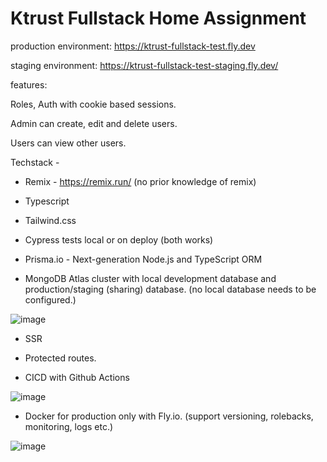 # Ktrust Fullstack Home Assignment


production environment:
https://ktrust-fullstack-test.fly.dev

staging environment:
https://ktrust-fullstack-test-staging.fly.dev/

features:

Roles, Auth with cookie based sessions.

Admin can create, edit and delete users.

Users can view other users.

Techstack - 

- Remix - https://remix.run/ (no prior knowledge of remix)

- Typescript

- Tailwind.css

- Cypress tests local or on deploy (both works)

- Prisma.io  - Next-generation Node.js and TypeScript ORM

- MongoDB Atlas cluster with local development database and production/staging (sharing) database. (no local database needs to be configured.)

![image](https://user-images.githubusercontent.com/311138/215107546-49a2fa7c-6d10-4f43-b86e-3e83656ba508.png)

- SSR

- Protected routes.

- CICD with Github Actions

![image](https://user-images.githubusercontent.com/311138/215107570-563ca427-3eac-4812-a339-9470e5474ccf.png)

- Docker for production only with Fly.io. (support versioning, rolebacks, monitoring, logs etc.)

![image](https://user-images.githubusercontent.com/311138/215108048-4c9b9b48-b363-4b34-9a7d-feb4579248b5.png)




